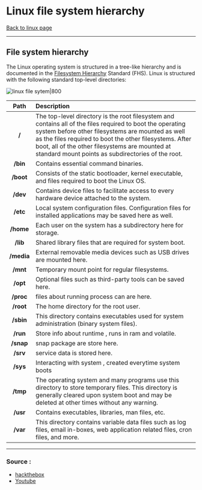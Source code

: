 # Linux file system hierarchy
[Back to linux page](Linux.md)
- --

## File system hierarchy

The Linux operating system is structured in a tree-like hierarchy and is documented in the [Filesystem Hierarchy](http://www.pathname.com/fhs/) Standard (FHS). Linux is structured with the following standard top-level directories:

![linux file sytem|800](https://academy.hackthebox.eu/storage/modules/18/NEW_filesystem.png)

**Path**|**Description**
:-:|:-
**/**|The top-level directory is the root filesystem and contains all of the files required to boot the operating system before other filesystems are mounted as well as the files required to boot the other filesystems. After boot, all of the other filesystems are mounted at standard mount points as subdirectories of the root.
**/bin**|Contains essential command binaries.
**/boot**|Consists of the static bootloader, kernel executable, and files required to boot the Linux OS.
**/dev**|Contains device files to facilitate access to every hardware device attached to the system.
**/etc**|Local system configuration files. Configuration files for installed applications may be saved here as well.
**/home**|Each user on the system has a subdirectory here for storage.
**/lib**|Shared library files that are required for system boot.
**/media**|External removable media devices such as USB drives are mounted here.
**/mnt**|Temporary mount point for regular filesystems.
**/opt**|Optional files such as third-party tools can be saved here.
**/proc**|files about running process can are here.
**/root**|The home directory for the root user.
**/sbin**|This directory contains executables used for system administration (binary system files).
**/run**|Store info about runtime , runs in ram and volatile.
**/snap**|snap package are store here.
**/srv**|service data is stored here.
**/sys**|Interacting with system , created everytime system boots
**/tmp**|The operating system and many programs use this directory to store temporary files. This directory is generally cleared upon system boot and may be deleted at other times without any warning.
**/usr**|Contains executables, libraries, man files, etc.
**/var**|This directory contains variable data files such as log files, email in-boxes, web application related files, cron files, and more.
- --
### Source :
- [hackthebox](https://academy.hackthebox.eu/module/18)
- [Youtube](https://youtu.be/HbgzrKJvDRw)

